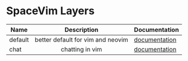 # SpaceVim Layers

Name   | Description | Documentation
----- |:----:| ------------------
default | better default for vim and neovim  | [documentation](https://spacevim.org/layers/default)
chat | chatting in vim | [documentation](https://spacevim.org/layers/chat)
